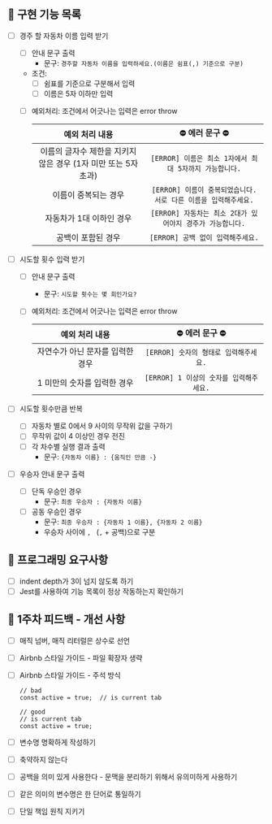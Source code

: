 ## 📁 구현 기능 목록

- [ ] 경주 할 자동차 이름 입력 받기

  - [ ] 안내 문구 출력
    - 문구: `경주할 자동차 이름을 입력하세요.(이름은 쉼표(,) 기준으로 구분)`
  - 조건:
    - [ ] 쉼표를 기준으로 구분해서 입력
    - [ ] 이름은 5자 이하만 입력
  - [ ] 예외처리: 조건에서 어긋나는 입력은 error throw

    |                         예외 처리 내용                         |                        ⛔️ 에러 문구 ⛔️                        |
    | :------------------------------------------------------------: | :-------------------------------------------------------------: |
    | 이름의 글자수 제한을 지키지 않은 경우 (1자 미만 또는 5자 초과) |     `[ERROR] 이름은 최소 1자에서 최대 5자까지 가능합니다.`      |
    |                      이름이 중복되는 경우                      | `[ERROR] 이름이 중복되었습니다. 서로 다른 이름을 입력해주세요.` |
    |                    자동차가 1대 이하인 경우                    |    `[ERROR] 자동차는 최소 2대가 있어야지 경주가 가능합니다.`    |
    |                       공백이 포함된 경우                       |                `[ERROR] 공백 없이 입력해주세요.`                |

- [ ] 시도할 횟수 입력 받기

  - [ ] 안내 문구 출력

    - 문구: `시도할 횟수는 몇 회인가요?`

  - [ ] 예외처리: 조건에서 어긋나는 입력은 error throw

    |          예외 처리 내용          |            ⛔️ 에러 문구 ⛔️            |
    | :------------------------------: | :-------------------------------------: |
    | 자연수가 아닌 문자를 입력한 경우 |  `[ERROR] 숫자의 형태로 입력해주세요.`  |
    |   1 미만의 숫자를 입력한 경우    | `[ERROR] 1 이상의 숫자를 입력해주세요.` |

- [ ] 시도할 횟수만큼 반복
  - [ ] 자동차 별로 0에서 9 사이의 무작위 값을 구하기
  - [ ] 무작위 값이 4 이상인 경우 전진
  - [ ] 각 차수별 실행 결과 출력
    - 문구: `{자동차 이름} : {움직인 만큼 -}`
- [ ] 우승자 안내 문구 출력
  - [ ] 단독 우승인 경우
    - 문구: `최종 우승자 : {자동차 이름}`
  - [ ] 공동 우승인 경우
    - 문구: `최종 우승자 : {자동차 1 이름}, {자동차 2 이름}`
    - 우승자 사이에 `, ` (`,` + 공백)으로 구분

## 💫 프로그래밍 요구사항

- [ ] indent depth가 3이 넘지 않도록 하기
- [ ] Jest를 사용하여 기능 목록이 정상 작동하는지 확인하기

## 🧚 1주차 피드백 - 개선 사항

- [ ] 매직 넘버, 매직 리터럴은 상수로 선언
- [ ] Airbnb 스타일 가이드 - 파일 확장자 생략
- [ ] Airbnb 스타일 가이드 - 주석 방식

  ```
  // bad
  const active = true;  // is current tab

  // good
  // is current tab
  const active = true;
  ```

- [ ] 변수명 명확하게 작성하기
- [ ] 축약하지 않는다
- [ ] 공백을 의미 있게 사용한다 - 문맥을 분리하기 위해서 유의미하게 사용하기
- [ ] 같은 의미의 변수명은 한 단어로 통일하기
- [ ] 단일 책임 원칙 지키기
